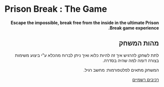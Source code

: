 # Prison Break : The Game
<div dir='rtl' lang='he'>


**Escape the impossible, break free from the inside in the ultimate Prison Break game experience.**

## מהות המשחק

לתת לשחקן להרגיש איך זה להיות כלוא ואיך ניתן לברוח מהכלא ע"י ביצוע משימות בצורה דומה למה שהיה בסדרה. 

המשחק מתאים לפלטפורמות: מחשב רגיל.

[רכיבים רשמיים](formal-elements.md)
</div>
